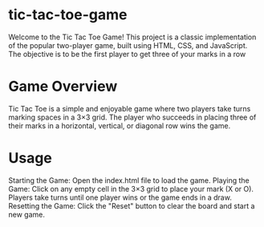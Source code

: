 # tic-tac-toe-game
Welcome to the Tic Tac Toe Game! This project is a classic implementation of the popular two-player game, built using HTML, CSS, and JavaScript. The objective is to be the first player to get three of your marks in a row

# Game Overview
Tic Tac Toe is a simple and enjoyable game where two players take turns marking spaces in a 3×3 grid. The player who succeeds in placing three of their marks in a horizontal, vertical, or diagonal row wins the game.

# Usage
Starting the Game: Open the index.html file to load the game.
Playing the Game: Click on any empty cell in the 3×3 grid to place your mark (X or O). Players take turns until one player wins or the game ends in a draw.
Resetting the Game: Click the "Reset" button to clear the board and start a new game.
